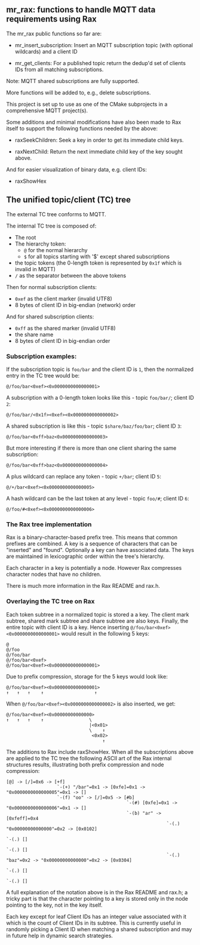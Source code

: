 ## mr_rax: functions to handle MQTT data requirements using Rax

The mr_rax public functions so far are:

- mr_insert_subscription: Insert an MQTT subscription topic (with optional wildcards) and a client ID

- mr_get_clients: For a published topic return the dedup'd set of clients IDs from all matching subscriptions.

Note: MQTT shared subscriptions are fully supported.

More functions will be added to, e.g., delete subscriptions.

This project is set up to use as one of the CMake subprojects in a comprehensive MQTT project(s).

Some additions and minimal modifications have also been made to Rax itself to support the following functions needed by the above:

- raxSeekChildren: Seek a key in order to get its immediate child keys.

- raxNextChild: Return the next immediate child key of the key sought above.

And for easier visualization of binary data, e.g. client IDs:

- raxShowHex

## The unified topic/client (TC) tree

The external TC tree conforms to MQTT.

The internal TC tree is composed of:

- The root
- The hierarchy token:
    - ``@`` for the normal hierarchy
    - ``$`` for all topics starting with '\$' except shared subscriptions
- the topic tokens (the 0-length token is represented by ``0x1f`` which is invalid in MQTT)
- ``/`` as the separator between the above tokens

Then for normal subscription clients:
- ``0xef`` as the client marker (invalid UTF8)
- 8 bytes of client ID in big-endian (network) order

And for shared subscription clients:
- ``0xff`` as the shared marker (invalid UTF8)
- the share name
- 8 bytes of client ID in big-endian order

### Subscription examples:

If the subscription topic is ``foo/bar`` and the client ID is ``1``, then the normalized entry in the TC tree would be:

``@/foo/bar<0xef><0x0000000000000001>``

A subscription with a 0-length token looks like this - topic ``foo/bar/``; client ID ``2``:

``@/foo/bar/<0x1f><0xef><0x0000000000000002>``

A shared subscription is like this - topic ``$share/baz/foo/bar``; client ID ``3``:

``@/foo/bar<0xff>baz<0x0000000000000003>``

But more interesting if there is more than one client sharing the same subscription:

``@/foo/bar<0xff>baz<0x0000000000000004>``

A plus wildcard can replace any token - topic ``+/bar``; client ID ``5``:

``@/+/bar<0xef><0x0000000000000005>``

A hash wildcard can be the last token at any level - topic ``foo/#``; client ID ``6``:

``@/foo/#<0xef><0x0000000000000006>``

### The Rax tree implementation

Rax is a binary-character-based prefix tree. This means that common prefixes are combined. A key is a sequence of characters that can be "inserted" and "found". Optionally a key can have associated data. The keys are maintained in lexicographic order within the tree's hierarchy.

Each character in a key is potentially a node. However Rax compresses character nodes that have no children.

There is much more information in the Rax README and rax.h.

### Overlaying the TC tree on Rax

Each token subtree in a normalized topic is stored a a key. The client mark subtree, shared mark subtree and share subtree are also keys. Finally, the entire topic with client ID is a key. Hence inserting ``@/foo/bar<0xef><0x0000000000000001>`` would result in the following 5 keys:
```
@
@/foo
@/foo/bar
@/foo/bar<0xef>
@/foo/bar<0xef><0x0000000000000001>
```
Due to prefix compression, storage for the 5 keys would look like:
```
@/foo/bar<0xef><0x0000000000000001>
↑   ↑   ↑    ↑                   ↑
```

When ``@/foo/bar<0xef><0x0000000000000002>`` is also inserted, we get:
```
@/foo/bar<0xef><0x00000000000000>
↑   ↑   ↑    ↑                 \
                               |<0x01>
                               \    ↑
                                <0x02>
                                    ↑
```

The additions to Rax include raxShowHex. When all the subscriptions above are applied to the TC tree the following ASCII art of the Rax internal structures results, illustrating both prefix compression and node compression:
```
[@] -> [/]=0x6 -> [+f]
                   `-(+) "/bar"=0x1 -> [0xfe]=0x1 -> "0x0000000000000005"=0x1 -> []
                   `-(f) "oo" -> [/]=0x5 -> [#b]
                                             `-(#) [0xfe]=0x1 -> "0x0000000000000006"=0x1 -> []
                                             `-(b) "ar" -> [0xfeff]=0x4
                                                            `-(.) "0x00000000000000"=0x2 -> [0x0102]
                                                                                             `-(.) []
                                                                                             `-(.) []
                                                            `-(.) "baz"=0x2 -> "0x00000000000000"=0x2 -> [0x0304]
                                                                                                          `-(.) []
                                                                                                          `-(.) []
```
A full explanation of the notation above is in the Rax README and rax.h; a tricky part is that the character pointing to a key is stored only in the node pointing to the key, not in the key itself.

Each key except for leaf Client IDs has an integer value associated with it which is the count of Client IDs in its subtree. This is currently useful in randomly picking a Client ID when matching a shared subscription and may in future help in dynamic search strategies.